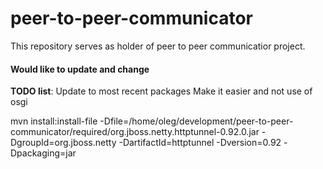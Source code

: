 peer-to-peer-communicator
=========================

This repository serves as holder of peer to peer communicatior project.


#### Would like to update and change
**TODO list**:
Update to most recent packages
Make it easier and not use of osgi


[](https://github.com/chaupal/jxse/tree/master/lib/netty)

mvn install:install-file -Dfile=/home/oleg/development/peer-to-peer-communicator/required/org.jboss.netty.httptunnel-0.92.0.jar -DgroupId=org.jboss.netty -DartifactId=httptunnel -Dversion=0.92 -Dpackaging=jar